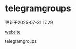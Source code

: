 # telegramgroups
更新于2025-07-31 17:29

[website](https://allgroups.github.io/telegramgroups/)

telegramgroups
